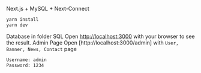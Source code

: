 Next.js + MySQL + Next-Connect

```bash
yarn install
yarn dev
```

Database in folder SQL
Open [http://localhost:3000](http://localhost:3000) with your browser to see the result.
Admin Page Open [http://localhost:3000/admin] with `User, Banner, News, Contact` page

```bash
Username: admin
Password: 1234
```
